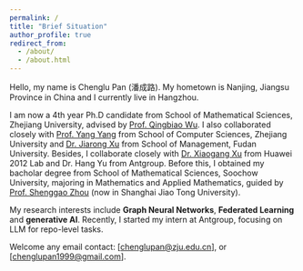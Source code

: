 ```yaml
---
permalink: /
title: "Brief Situation"
author_profile: true
redirect_from: 
  - /about/
  - /about.html
---
```


Hello, my name is Chenglu Pan (潘成路). My hometown is Nanjing, Jiangsu Province in China and I currently live in Hangzhou. 

I am now a 4th year Ph.D candidate from School of Mathematical Sciences, Zhejiang University, advised by [Prof. Qingbiao Wu](https://person.zju.edu.cn/en/0085412). I also collaborated closely with [Prof. Yang Yang](https://yangy.org) from School of Computer Sciences, Zhejiang University and [Dr. Jiarong Xu](https://galina0217.github.io) from School of Management, Fudan University. Besides, I collaborate closely with [Dr. Xiaogang Xu](https://xuxiaogang.com/) from Huawei 2012 Lab and Dr. Hang Yu from Antgroup. Before this, I obtained my bacholar degree from School of Mathematical Sciences, Soochow University, majoring in Mathematics and Applied Mathematics, guided by [Prof. Shenggao Zhou](https://math.sjtu.edu.cn/faculty/sgzhou) (now in Shanghai Jiao Tong University).

My research interests include **Graph Neural Networks**, **Federated Learning** and **generative AI**. Recently, I started my intern at Antgroup, focusing on LLM for repo-level tasks.

Welcome any email contact: [chenglupan@zju.edu.cn], or [chenglupan1999@gmail.com].
